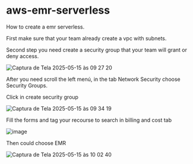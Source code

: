 # aws-emr-serverless
How to create a emr serverless.

First make sure that your team already create a vpc with subnets.

Second step you need create a security group that your team will grant or deny access.

![Captura de Tela 2025-05-15 às 09 27 20](https://github.com/user-attachments/assets/9e70be99-5c1d-4582-a201-7f537816a9ea)

After you need scroll the left menú, in the tab Network Security choose Security Groups.

Click in create security group

![Captura de Tela 2025-05-15 às 09 34 19](https://github.com/user-attachments/assets/487629db-0e2c-4612-aa8d-670f6631eb26)

Fill the forms and tag your recourse to search in billing and cost tab

![image](https://github.com/user-attachments/assets/00de7e34-c864-4257-af31-8a2d83258989)

Then could choose EMR

![Captura de Tela 2025-05-15 às 10 02 40](https://github.com/user-attachments/assets/ad65738b-bfb1-4537-acc5-b6dc937cd70e)










